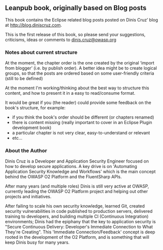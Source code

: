 ## Leanpub book, originally based on Blog posts

This book contains the Eclipse related blog posts posted on Dinis Cruz’ blog at http://blog.diniscruz.com.

This is the first release of this book, so please send your suggestions, criticisms, ideas or comments to dinis.cruz@owasp.org

### Notes about current structure

At the moment, the chapter order is the one created by the original ‘import from blogger’ (i.e. by publish order). A better idea might be to create logical groups, so that the posts are ordered based on some user-friendly criteria (still to be defined)

At the moment I'm working/thinking about the best way to structure this content, and how to present it in a easy to read/consume format.

It would be great if you (the reader) could provide some feedback on the book's structure, for example:

* if you think the book's order should be different (or chapters renamed)
* there is content missing (really important to cover in an Eclipse Plugin development book)
* a particular chapter is not very clear, easy-to-understand or relevant
* etc...


### About the Author

Dinis Cruz is a Developer and Application Security Engineer focused on how to develop secure applications. A key drive is on 'Automating Application Security Knowledge and Workflows' which is the main concept behind the OWASP O2 Platform and the FluentSharp APIs.

After many years (and multiple roles) Dinis is still very active at OWASP, currently leading the OWASP O2 Platform project and helping out other projects and initiatives.

After failing to scale his own security knowledge, learned Git, created security vulnerabilities in code published to production servers, delivered training to developers, and building multiple CI (Continuous Integration) environments; Dinis had the epiphany that the key to application security is "Secure Continuous Delivery: Developer's Immediate Connection to What They're Creating". This 'Immediate Connection/Feedback' concept is deep rooted in the development of the O2 Platform, and is something that will keep Dinis busy for many years.
